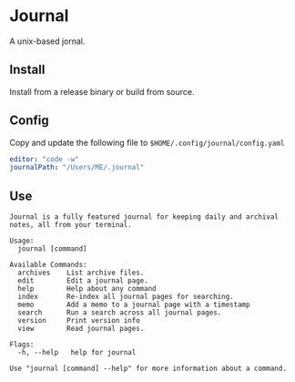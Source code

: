 # Journal

A unix-based jornal.

## Install

Install from a release binary or build from source.

## Config

Copy and update the following file to `$HOME/.config/journal/config.yaml`

```yaml
editor: "code -w"
journalPath: "/Users/ME/.journal"
```

## Use

```
Journal is a fully featured journal for keeping daily and archival notes, all from your terminal.

Usage:
  journal [command]

Available Commands:
  archives    List archive files.
  edit        Edit a journal page.
  help        Help about any command
  index       Re-index all journal pages for searching.
  memo        Add a memo to a journal page with a timestamp
  search      Run a search across all journal pages.
  version     Print version info
  view        Read journal pages.

Flags:
  -h, --help   help for journal

Use "journal [command] --help" for more information about a command.
```